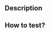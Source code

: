 ## **Description**

<Please include a summary of the change and which issue is fixed.>

<Please also include relevant motivation and context.>

## **How to test?**

<Please describe the tests that you ran to verify your changes.>

<Provide instructions so we can reproduce.>

<Please also list any relevant details for your test configuration>
<List any dependencies that are required for this change.>
